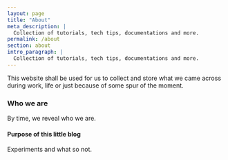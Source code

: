 ```yaml
---
layout: page
title: "About"
meta_description: |
  Collection of tutorials, tech tips, documentations and more.
permalink: /about
section: about
intro_paragraph: |
  Collection of tutorials, tech tips, documentations and more.
---
```

This website shall be used for us to collect and store what we came across during work, life or just because of some spur of the moment.

### Who we are

By time, we reveal who we are.

#### Purpose of this little blog

Experiments and what so not.